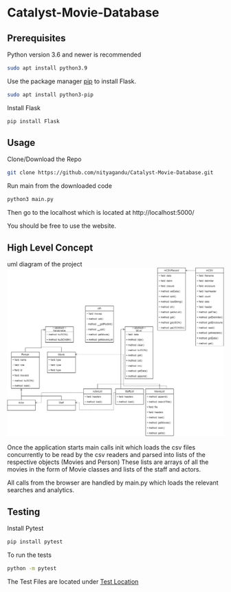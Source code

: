 
# Catalyst-Movie-Database

## Prerequisites

Python version 3.6 and newer is recommended 

```bash
sudo apt install python3.9
```

Use the package manager [pip](https://pip.pypa.io/en/stable/installation/) to install Flask.


```bash
sudo apt install python3-pip
```

Install Flask

```bash
pip install Flask
```
## Usage

Clone/Download the Repo
```bash
git clone https://github.com/nityagandu/Catalyst-Movie-Database.git
```

Run main from the downloaded code

```bash
python3 main.py
```

Then go to the localhost which is located at http://localhost:5000/

You should be free to use the website.


## High Level Concept

uml diagram of the project
![uml of the classes](Docs/uml.drawio.png)

Once the application starts main calls init which loads the csv files concurrently to be read by the csv readers and parsed into lists of the respective objects (Movies and Person) These lists are arrays of all the movies in the form of Movie classes and lists of the staff and actors.

All calls from the browser are handled by main.py which loads the relevant searches and analytics.

## Testing

Install Pytest
```bash 
pip install pytest
```

To run the tests
```bash
python -m pytest
```

The Test Files are located under [Test Location](tests/)
